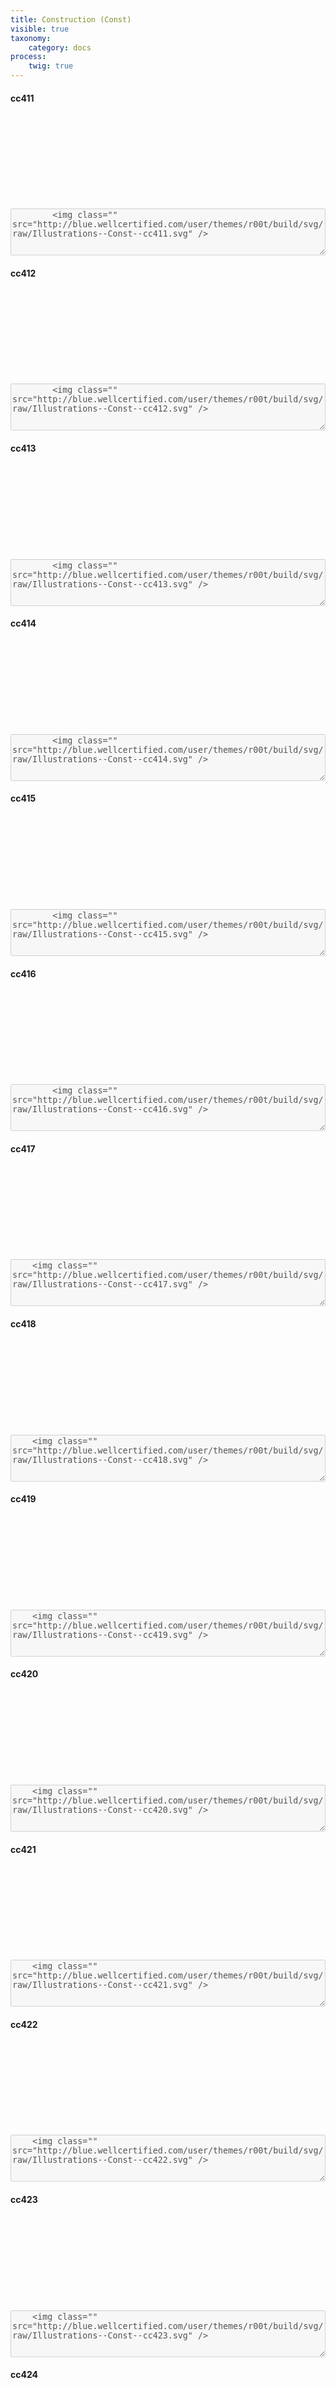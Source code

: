 ```yaml
---
title: Construction (Const)
visible: true
taxonomy:
    category: docs
process:
	twig: true
---
```



<!-- cc411 -->

<div class="row">

<div class="col-3 text-center">
<h4 class="mt-4">cc411</h4>
<svg class="icon icon-xl">
<use xlink:href="../../user/themes/r00t/build/svg/symbol/styleguide.svg#Illustrations--Const--cc411"></use>
</svg>
</div>


<div class="col-9">
<div class="highlight p-4">
		<textarea disabled style="width: 100%; min-height: 75px">
		<img class="" src="http://blue.wellcertified.com/user/themes/r00t/build/svg/raw/Illustrations--Const--cc411.svg" />
		</textarea>

</div>
</div>
</div>



<!-- cc412 -->

<div class="row">

<div class="col-3 text-center">
<h4 class="mt-4">cc412</h4>
<svg class="icon icon-xl">
<use xlink:href="../../user/themes/r00t/build/svg/symbol/styleguide.svg#Illustrations--Const--cc412"></use>
</svg>
</div>


<div class="col-9">
<div class="highlight p-4">
		<textarea disabled style="width: 100%; min-height: 75px">
		<img class="" src="http://blue.wellcertified.com/user/themes/r00t/build/svg/raw/Illustrations--Const--cc412.svg" />
		</textarea>

</div>
</div>
</div>





<!-- cc413 -->

<div class="row">

<div class="col-3 text-center">
<h4 class="mt-4">cc413</h4>
<svg class="icon icon-xl">
<use xlink:href="../../user/themes/r00t/build/svg/symbol/styleguide.svg#Illustrations--Const--cc413"></use>
</svg>
</div>


<div class="col-9">
<div class="highlight p-4">
		<textarea disabled style="width: 100%; min-height: 75px">
		<img class="" src="http://blue.wellcertified.com/user/themes/r00t/build/svg/raw/Illustrations--Const--cc413.svg" />
		</textarea>

</div>
</div>
</div>




<!-- cc414 -->

<div class="row">

<div class="col-3 text-center">
<h4 class="mt-4">cc414</h4>
<svg class="icon icon-xl">
<use xlink:href="../../user/themes/r00t/build/svg/symbol/styleguide.svg#Illustrations--Const--cc414"></use>
</svg>
</div>


<div class="col-9">
<div class="highlight p-4">
		<textarea disabled style="width: 100%; min-height: 75px">
		<img class="" src="http://blue.wellcertified.com/user/themes/r00t/build/svg/raw/Illustrations--Const--cc414.svg" />
		</textarea>

</div>
</div>
</div>




<!-- cc415 -->

<div class="row">

<div class="col-3 text-center">
<h4 class="mt-4">cc415</h4>
<svg class="icon icon-xl">
<use xlink:href="../../user/themes/r00t/build/svg/symbol/styleguide.svg#Illustrations--Const--cc415"></use>
</svg>
</div>


<div class="col-9">
<div class="highlight p-4">
		<textarea disabled style="width: 100%; min-height: 75px">
		<img class="" src="http://blue.wellcertified.com/user/themes/r00t/build/svg/raw/Illustrations--Const--cc415.svg" />
		</textarea>

</div>
</div>
</div>




<!-- cc416 -->

<div class="row">

<div class="col-3 text-center">
<h4 class="mt-4">cc416</h4>
<svg class="icon icon-xl">
<use xlink:href="../../user/themes/r00t/build/svg/symbol/styleguide.svg#Illustrations--Const--cc416"></use>
</svg>
</div>


<div class="col-9">
<div class="highlight p-4">
		<textarea disabled style="width: 100%; min-height: 75px">
		<img class="" src="http://blue.wellcertified.com/user/themes/r00t/build/svg/raw/Illustrations--Const--cc416.svg" />
		</textarea>

</div>
</div>
</div>




<!-- cc417 -->

<div class="row">

<div class="col-3 text-center">
<h4 class="mt-4">cc417</h4>
<svg class="icon icon-xl">
<use xlink:href="../../user/themes/r00t/build/svg/symbol/styleguide.svg#Illustrations--Const--cc417"></use>
</svg>
</div>


<div class="col-9">
<div class="highlight p-4">
	<textarea disabled style="width: 100%; min-height: 75px">
	<img class="" src="http://blue.wellcertified.com/user/themes/r00t/build/svg/raw/Illustrations--Const--cc417.svg" />
	</textarea>
</div>
</div>
</div>


<!-- cc418 -->

<div class="row">

<div class="col-3 text-center">
<h4 class="mt-4">cc418</h4>
<svg class="icon icon-xl">
<use xlink:href="../../user/themes/r00t/build/svg/symbol/styleguide.svg#Illustrations--Const--cc418"></use>
</svg>
</div>


<div class="col-9">
<div class="highlight p-4">
	<textarea disabled style="width: 100%; min-height: 75px">
	<img class="" src="http://blue.wellcertified.com/user/themes/r00t/build/svg/raw/Illustrations--Const--cc418.svg" />
	</textarea>
</div>
</div>
</div>



<!-- cc419 -->

<div class="row">

<div class="col-3 text-center">
<h4 class="mt-4">cc419</h4>
<svg class="icon icon-xl">
<use xlink:href="../../user/themes/r00t/build/svg/symbol/styleguide.svg#Illustrations--Const--cc419"></use>
</svg>
</div>


<div class="col-9">
<div class="highlight p-4">
	<textarea disabled style="width: 100%; min-height: 75px">
	<img class="" src="http://blue.wellcertified.com/user/themes/r00t/build/svg/raw/Illustrations--Const--cc419.svg" />
	</textarea>
</div>
</div>
</div>



<!-- cc420 -->

<div class="row">

<div class="col-3 text-center">
<h4 class="mt-4">cc420</h4>
<svg class="icon icon-xl">
<use xlink:href="../../user/themes/r00t/build/svg/symbol/styleguide.svg#Illustrations--Const--cc420"></use>
</svg>
</div>


<div class="col-9">
<div class="highlight p-4">
	<textarea disabled style="width: 100%; min-height: 75px">
	<img class="" src="http://blue.wellcertified.com/user/themes/r00t/build/svg/raw/Illustrations--Const--cc420.svg" />
	</textarea>
</div>
</div>
</div>



<!-- cc421 -->

<div class="row">

<div class="col-3 text-center">
<h4 class="mt-4">cc421</h4>
<svg class="icon icon-xl">
<use xlink:href="../../user/themes/r00t/build/svg/symbol/styleguide.svg#Illustrations--Const--cc421"></use>
</svg>
</div>


<div class="col-9">
<div class="highlight p-4">
	<textarea disabled style="width: 100%; min-height: 75px">
	<img class="" src="http://blue.wellcertified.com/user/themes/r00t/build/svg/raw/Illustrations--Const--cc421.svg" />
	</textarea>
</div>
</div>
</div>



<!-- cc422 -->

<div class="row">

<div class="col-3 text-center">
<h4 class="mt-4">cc422</h4>
<svg class="icon icon-xl">
<use xlink:href="../../user/themes/r00t/build/svg/symbol/styleguide.svg#Illustrations--Const--cc422"></use>
</svg>
</div>


<div class="col-9">
<div class="highlight p-4">
	<textarea disabled style="width: 100%; min-height: 75px">
	<img class="" src="http://blue.wellcertified.com/user/themes/r00t/build/svg/raw/Illustrations--Const--cc422.svg" />
	</textarea>
</div>
</div>
</div>



<!-- cc423 -->

<div class="row">

<div class="col-3 text-center">
<h4 class="mt-4">cc423</h4>
<svg class="icon icon-xl">
<use xlink:href="../../user/themes/r00t/build/svg/symbol/styleguide.svg#Illustrations--Const--cc423"></use>
</svg>
</div>


<div class="col-9">
<div class="highlight p-4">
	<textarea disabled style="width: 100%; min-height: 75px">
	<img class="" src="http://blue.wellcertified.com/user/themes/r00t/build/svg/raw/Illustrations--Const--cc423.svg" />
	</textarea>
</div>
</div>
</div>



<!-- cc424 -->

<div class="row">

<div class="col-3 text-center">
<h4 class="mt-4">cc424</h4>
<svg class="icon icon-xl">
<use xlink:href="../../user/themes/r00t/build/svg/symbol/styleguide.svg#Illustrations--Const--cc424"></use>
</svg>
</div>


<div class="col-9">
<div class="highlight p-4">
	<textarea disabled style="width: 100%; min-height: 75px">
	<img class="" src="http://blue.wellcertified.com/user/themes/r00t/build/svg/raw/Illustrations--Const--cc424.svg" />
	</textarea>
</div>
</div>
</div>



<!-- cc425 -->

<div class="row">

<div class="col-3 text-center">
<h4 class="mt-4">cc425</h4>
<svg class="icon icon-xl">
<use xlink:href="../../user/themes/r00t/build/svg/symbol/styleguide.svg#Illustrations--Const--cc425"></use>
</svg>
</div>


<div class="col-9">
<div class="highlight p-4">
	<textarea disabled style="width: 100%; min-height: 75px">
	<img class="" src="http://blue.wellcertified.com/user/themes/r00t/build/svg/raw/Illustrations--Const--cc425.svg" />
	</textarea>
</div>
</div>
</div>



<!-- cc426 -->

<div class="row">

<div class="col-3 text-center">
<h4 class="mt-4">cc426</h4>
<svg class="icon icon-xl">
<use xlink:href="../../user/themes/r00t/build/svg/symbol/styleguide.svg#Illustrations--Const--cc426"></use>
</svg>
</div>


<div class="col-9">
<div class="highlight p-4">
	<textarea disabled style="width: 100%; min-height: 75px">
	<img class="" src="http://blue.wellcertified.com/user/themes/r00t/build/svg/raw/Illustrations--Const--cc426.svg" />
	</textarea>
</div>
</div>
</div>




<!-- cc427 -->

<div class="row">

<div class="col-3 text-center">
<h4 class="mt-4">cc427</h4>
<svg class="icon icon-xl">
<use xlink:href="../../user/themes/r00t/build/svg/symbol/styleguide.svg#Illustrations--Const--cc427"></use>
</svg>
</div>


<div class="col-9">
<div class="highlight p-4">
	<textarea disabled style="width: 100%; min-height: 75px">
	<img class="" src="http://blue.wellcertified.com/user/themes/r00t/build/svg/raw/Illustrations--Const--cc427.svg" />
	</textarea>
</div>
</div>
</div>




<!-- cc428 -->

<div class="row">

<div class="col-3 text-center">
<h4 class="mt-4">cc428</h4>
<svg class="icon icon-xl">
<use xlink:href="../../user/themes/r00t/build/svg/symbol/styleguide.svg#Illustrations--Const--cc428"></use>
</svg>
</div>


<div class="col-9">
<div class="highlight p-4">
	<textarea disabled style="width: 100%; min-height: 75px">
	<img class="" src="http://blue.wellcertified.com/user/themes/r00t/build/svg/raw/Illustrations--Const--cc428.svg" />
	</textarea>
</div>
</div>
</div>


<!-- cc429 -->

<div class="row">

<div class="col-3 text-center">
<h4 class="mt-4">cc429</h4>
<svg class="icon icon-xl">
<use xlink:href="../../user/themes/r00t/build/svg/symbol/styleguide.svg#Illustrations--Const--cc429"></use>
</svg>
</div>


<div class="col-9">
<div class="highlight p-4">
	<textarea disabled style="width: 100%; min-height: 75px">
	<img class="" src="http://blue.wellcertified.com/user/themes/r00t/build/svg/raw/Illustrations--Const--cc429.svg" />
	</textarea>
</div>
</div>
</div>



<!-- cc430 -->

<div class="row">

<div class="col-3 text-center">
<h4 class="mt-4">cc430</h4>
<svg class="icon icon-xl">
<use xlink:href="../../user/themes/r00t/build/svg/symbol/styleguide.svg#Illustrations--Const--cc430"></use>
</svg>
</div>


<div class="col-9">
<div class="highlight p-4">
	<textarea disabled style="width: 100%; min-height: 75px">
	<img class="" src="http://blue.wellcertified.com/user/themes/r00t/build/svg/raw/Illustrations--Const--cc430.svg" />
	</textarea>
</div>
</div>
</div>












